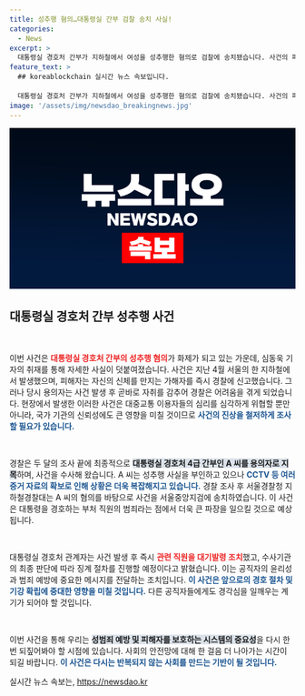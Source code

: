 ```yaml
---
title: 성추행 혐의…대통령실 간부 검찰 송치 사실!
categories:
  - News
excerpt: >
  대통령실 경호처 간부가 지하철에서 여성을 성추행한 혐의로 검찰에 송치됐습니다. 사건의 파장은 엄청난데, 경찰은 CCTV 자료를 확보해 수사 중입니다. 대통령 경호 직원의 성비위, 과연 어떤 후폭풍이 이어질까요?
feature_text: >
  ## koreablockchain 실시간 뉴스 속보입니다.

  대통령실 경호처 간부가 지하철에서 여성을 성추행한 혐의로 검찰에 송치됐습니다. 사건의 파장은 엄청난데, 경찰은 CCTV 자료를 확보해 수사 중입니다. 대통령 경호 직원의 성비위, 과연 어떤 후폭풍이 이어질까요?
image: '/assets/img/newsdao_breakingnews.jpg'
---
```


<p><img src="/assets/img/newsdao_breakingnews.jpg" alt="koreablockchain 속보" /></p>

<h2 data-ke-size="size26">대통령실 경호처 간부 성추행 사건</h2>

<p data-ke-size="size16">&nbsp;</p>

<p>이번 사건은 <b><span style="color: #ee2323;">대통령실 경호처 간부의 성추행 혐의</span></b>가 화제가 되고 있는 가운데, 심동욱 기자의 취재를 통해 자세한 사실이 덧붙여졌습니다. 사건은 지난 4월 서울의 한 지하철에서 발생했으며, 피해자는 자신의 신체를 만지는 가해자를 즉시 경찰에 신고했습니다. 그러나 당시 용의자는 사건 발생 후 곧바로 자취를 감추어 경찰은 어려움을 겪게 되었습니다. 현장에서 발생한 이러한 사건은 대중교통 이용자들의 심리를 심각하게 위협할 뿐만 아니라, 국가 기관의 신뢰성에도 큰 영향을 미칠 것이므로 <b><span style="color: #1a5490;">사건의 진상을 철저하게 조사할 필요가 있습니다.</span></b></p>

<p data-ke-size="size16">&nbsp;</p>

<p>경찰은 두 달의 조사 끝에 최종적으로 <b><span style="background-color: #21538527;">대통령실 경호처 4급 간부인 A 씨를 용의자로 지목</span></b>하며, 사건을 수사해 왔습니다. A 씨는 성추행 사실을 부인하고 있으나 <b><span style="color: #1a5490;">CCTV 등 여러 증거 자료의 확보로 인해 상황은 더욱 복잡해지고 있습니다.</span></b> 경찰 조사 후 서울경찰청 지하철경찰대는 A 씨의 혐의를 바탕으로 사건을 서울중앙지검에 송치하였습니다. 이 사건은 대통령을 경호하는 부처 직원의 범죄라는 점에서 더욱 큰 파장을 일으킬 것으로 예상됩니다.</p>

<p data-ke-size="size16">&nbsp;</p>

<p>대통령실 경호처 관계자는 사건 발생 후 즉시 <b><span style="color: #ee2323;">관련 직원을 대기발령 조치</span></b>했고, 수사기관의 최종 판단에 따라 징계 절차를 진행할 예정이다고 밝혔습니다. 이는 공직자의 윤리성과 범죄 예방에 중요한 메시지를 전달하는 조치입니다. <b><span style="color: #1a5490;">이 사건은 앞으로의 경호 절차 및 기강 확립에 중대한 영향을 미칠 것입니다.</span></b> 다른 공직자들에게도 경각심을 일깨우는 계기가 되어야 할 것입니다.</p>

<p data-ke-size="size16">&nbsp;</p>

<p>이번 사건을 통해 우리는 <b><span style="background-color: #21538527;">성범죄 예방 및 피해자를 보호하는 시스템의 중요성</span></b>을 다시 한 번 되짚어봐야 할 시점에 있습니다. 사회의 안전망에 대해 한 걸음 더 나아가는 시간이 되길 바랍니다. <b><span style="color: #1a5490;">이 사건은 다시는 반복되지 않는 사회를 만드는 기반이 될 것입니다.</span></b></p>
실시간 뉴스 속보는, <a href="https://newsdao.kr" rel="dofollow">https://newsdao.kr</a>


